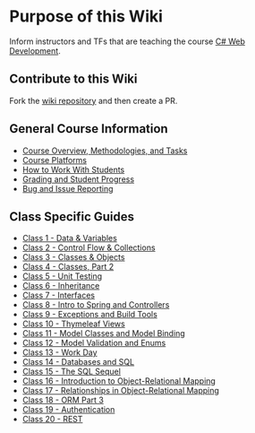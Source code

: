 # Purpose of this Wiki

Inform instructors and TFs that are teaching the course [C# Web Development](https://education.launchcode.org/csharp-web-development/).

## Contribute to this Wiki

Fork the [wiki repository](https://github.com/LaunchCodeEducation/csharp-web-development-wiki) and then create a PR.

## General Course Information

* [Course Overview, Methodologies, and Tasks](https://github.com/LaunchCodeEducation/csharp-web-development/wiki/Course-Overview-and-Structure)
* [Course Platforms](https://github.com/LaunchCodeEducation/csharp-web-development/wiki/Course-Platforms)
* [How to Work With Students](https://github.com/LaunchCodeEducation/csharp-web-development/wiki/Working-With-Students)
* [Grading and Student Progress](https://github.com/LaunchCodeEducation/csharp-web-development/wiki/Grading-and-Student-Progress)
* [Bug and Issue Reporting](https://github.com/LaunchCodeEducation/csharp-web-development/wiki/Course-Overview-and-Structure#Bug-and-Issue-Reporting)

## Class Specific Guides

* [Class 1 - Data & Variables](https://github.com/LaunchCodeEducation/csharp-web-development/wiki/Class-1-(Data-&-Variables))
* [Class 2 - Control Flow & Collections](https://github.com/LaunchCodeEducation/csharp-web-development/wiki/Class-2-(ControlFlow-&-Collections))
* [Class 3 - Classes & Objects](https://github.com/LaunchCodeEducation/csharp-web-development/wiki/Class-3-(Classes-&-Objects))
* [Class 4 - Classes, Part 2](https://github.com/LaunchCodeEducation/csharp-web-development/wiki/Class-4-(Classes-Part-2))
* [Class 5 - Unit Testing](https://github.com/LaunchCodeEducation/csharp-web-development/wiki/Class-5-(Unit-Testing))
* [Class 6 - Inheritance](https://github.com/LaunchCodeEducation/csharp-web-development/wiki/Class-6-(Inheritance))
* [Class 7 - Interfaces](https://github.com/LaunchCodeEducation/csharp-web-development/wiki/Class-7-(Interfaces))
* [Class 8 - Intro to Spring and Controllers](https://github.com/LaunchCodeEducation/csharp-web-development/wiki/Class-8-(Intro-to-Spring-and-Controllers))
* [Class 9 - Exceptions and Build Tools](https://github.com/LaunchCodeEducation/csharp-web-development/wiki/Class-9-(Exceptions-&-Build-Tools))
* [Class 10 - Thymeleaf Views](https://github.com/LaunchCodeEducation/csharp-web-development/wiki/Class-10-(Thymeleaf-views))
* [Class 11 - Model Classes and Model Binding](https://github.com/LaunchCodeEducation/csharp-web-development/wiki/Class-11-(Model-Classes-and-Model-Binding))
* [Class 12 - Model Validation and Enums](https://github.com/LaunchCodeEducation/csharp-web-development/wiki/Class-12-(Model-Validation-and-Enums))
* [Class 13 - Work Day](https://github.com/LaunchCodeEducation/csharp-web-development/wiki/Class-13-(Work-Day))
* [Class 14 - Databases and SQL](https://github.com/LaunchCodeEducation/csharp-web-development/wiki/Class-14-(SQL-Part-1))
* [Class 15 - The SQL Sequel](https://github.com/LaunchCodeEducation/csharp-web-development/wiki/Class-15-(SQL-Part-2))
* [Class 16 - Introduction to Object-Relational Mapping](https://github.com/LaunchCodeEducation/csharp-web-development/wiki/Class-16-(ORM-Part-1))
* [Class 17 - Relationships in Object-Relational Mapping](https://github.com/LaunchCodeEducation/csharp-web-development/wiki/Class-17-(ORM-Part-2))
* [Class 18 - ORM Part 3](https://github.com/LaunchCodeEducation/csharp-web-development/wiki/Class-18-(ORM-Part-3))
* [Class 19 - Authentication](https://github.com/LaunchCodeEducation/csharp-web-development/wiki/Class-19-(Authentication))
* [Class 20 - REST](https://github.com/LaunchCodeEducation/csharp-web-development/wiki/Class-20-(REST))
